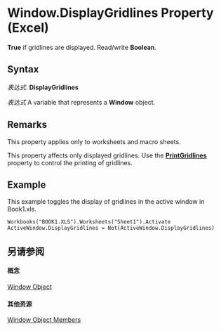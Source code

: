 
# Window.DisplayGridlines Property (Excel)

 **True** if gridlines are displayed. Read/write **Boolean**.


## Syntax

 _表达式_. **DisplayGridlines**

 _表达式_ A variable that represents a **Window** object.


## Remarks

This property applies only to worksheets and macro sheets.

This property affects only displayed gridlines. Use the  **[PrintGridlines](9a92c157-046a-00b5-3813-a5c924ac42b9.md)** property to control the printing of gridlines.


## Example

This example toggles the display of gridlines in the active window in Book1.xls.


```
Workbooks("BOOK1.XLS").Worksheets("Sheet1").Activate 
ActiveWindow.DisplayGridlines = Not(ActiveWindow.DisplayGridlines) 

```


## 另请参阅


#### 概念


[Window Object](8591b1ad-76f8-14e2-9120-406b65093f5a.md)
#### 其他资源


[Window Object Members](http://msdn.microsoft.com/library/f11db427-24a4-041c-2fd5-03ce73ae6c16%28Office.15%29.aspx)